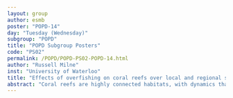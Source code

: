 ```yaml
---
layout: group
author: esmb
poster: "POPD-14"
day: "Tuesday (Wednesday)"
subgroup: "POPD"
title: "POPD Subgroup Posters"
code: "PS02"
permalink: /POPD/POPD-PS02-POPD-14.html
author: "Russell Milne"
inst: "University of Waterloo"
title: "Effects of overfishing on coral reefs over local and regional scales"
abstract: "Coral reefs are highly connected habitats, with dynamics that take place over very large spatial scales. However, performing field work over these large scales is challenging, and most mathematical modelling of coral reefs has focused on local dynamics. Here, we use a mechanistic, spatially explicit coral reef model to simulate the regional and local effects of three coral reef stressors (overfishing, nutrient loading and crown-of-thorns starfish invasions). We find three different local regimes (coral-dominant, macroalgae-dominant, macroalgae-only with no coral or fish), with sharp boundaries that depend on the interaction between fishing rate and nutrient loading rate. We also find that overfishing within a single patch can decrease coral cover by significant amounts in non-overfished patches. Additionally, increasing the proportion of patches that are overfished causes nonlinear declines in coral cover in non-overfished patches; this decline is strongly dependent on the configuration of which patches are overfished. The combination of crown-of-thorns starfish presence and high nutrient loading increases the variability of coral populations, and limits the space covered by both coral and macroalgae. These effects are present systemwide even when nutrient loading is restricted to one patch. Our findings have implications for both future field work and implementing conservation objectives."
---
```

